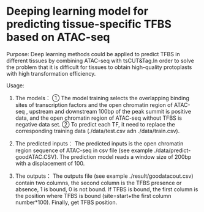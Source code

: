 # Deeping learning model for predicting tissue-specific TFBS based on ATAC-seq

Purpose:
Deep learning methods could be applied to predict TFBS in different tissues by combining ATAC-seq  with tsCUT&Tag.In order to solve the problem that it is difficult for tissues to obtain high-quality protoplasts with high transformation efficiency.

Usage:
1. The models：
① The model training selects the overlapping binding sites of transcription factors and the open chromatin region of ATAC-seq , upstream and downstream 100bp of the peak summit is positive data, and the open chromatin region of ATAC-seq without TFBS is negative data set. 
② To predict each TF, it need to replace the corresponding training data (./data/test.csv adn ./data/train.csv).

2. The predicted inputs：
The predicted inputs is the open chromatin region sequence of ATAC-seq in csv file (see example ./data/predict-goodATAC.CSV). The prediction model reads a window size of 200bp with a displacement of 100.

3. The outputs：
The outputs file (see example ./result/goodatacout.csv) contain two columns, the second column is the TFBS presence or absence, 1 is bound, 0 is not bound. If TFBS is bound, the first column is the position where TFBS is bound (site=start+the first column number*100). Finally, get TFBS position.
